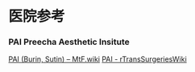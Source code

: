 # 医院参考

### PAI Preecha Aesthetic Insitute

[PAI (Burin, Sutin) – MtF.wiki](https://mtf.wiki/zh-cn/docs/srs/thailand/preecha/)
[PAI - rTransSurgeriesWiki](/https://www.reddit.com/r/TransSurgeriesWiki/wiki/srs/thailand/#wiki_preecha_aesthetic_insitute_.28pai.29)

